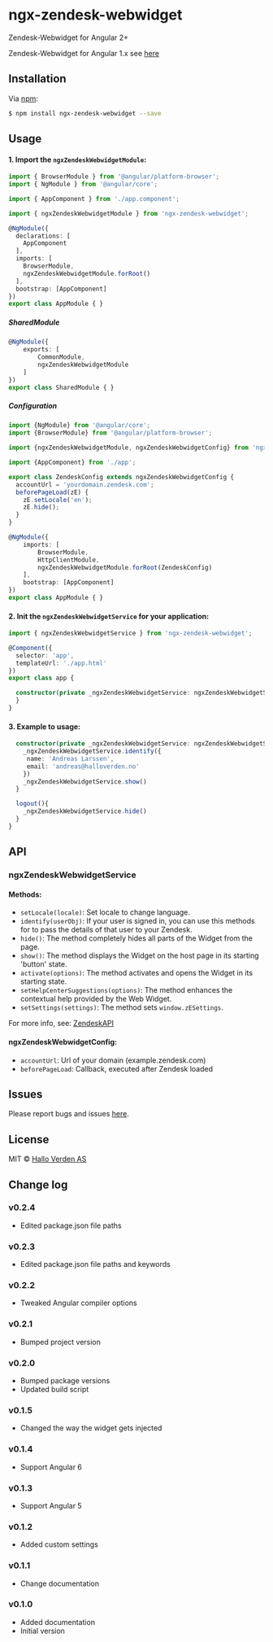 # ngx-zendesk-webwidget

Zendesk-Webwidget for Angular 2+

Zendesk-Webwidget for Angular 1.x see [here](https://github.com/CrossLead/angular-zendesk-widget)

## Installation

Via [npm](https://www.npmjs.com/package/@halloverden/ngx-zendesk-webwidget):

```bash
$ npm install ngx-zendesk-webwidget --save
```

## Usage

#### 1. Import the `ngxZendeskWebwidgetModule`:

```ts
import { BrowserModule } from '@angular/platform-browser';
import { NgModule } from '@angular/core';

import { AppComponent } from './app.component';

import { ngxZendeskWebwidgetModule } from 'ngx-zendesk-webwidget';

@NgModule({
  declarations: [
    AppComponent
  ],
  imports: [
    BrowserModule,
    ngxZendeskWebwidgetModule.forRoot()
  ],
  bootstrap: [AppComponent]
})
export class AppModule { }
```

##### SharedModule

```ts
@NgModule({
    exports: [
        CommonModule,
        ngxZendeskWebwidgetModule
    ]
})
export class SharedModule { }
```

##### Configuration

```ts
import {NgModule} from '@angular/core';
import {BrowserModule} from '@angular/platform-browser';

import {ngxZendeskWebwidgetModule, ngxZendeskWebwidgetConfig} from 'ngx-zendesk-webwidget';

import {AppComponent} from './app';

export class ZendeskConfig extends ngxZendeskWebwidgetConfig {
  accountUrl = 'yourdomain.zendesk.com';
  beforePageLoad(zE) {
    zE.setLocale('en');
    zE.hide();
  }
}

@NgModule({
    imports: [
        BrowserModule,
        HttpClientModule,
        ngxZendeskWebwidgetModule.forRoot(ZendeskConfig)
    ],
    bootstrap: [AppComponent]
})
export class AppModule { }
```

#### 2. Init the `ngxZendeskWebwidgetService` for your application:

```ts
import { ngxZendeskWebwidgetService } from 'ngx-zendesk-webwidget';

@Component({
  selector: 'app',
  templateUrl: './app.html'
})
export class app {

  constructor(private _ngxZendeskWebwidgetService: ngxZendeskWebwidgetService) {
  }
}
```

#### 3. Example to usage:

```ts
  constructor(private _ngxZendeskWebwidgetService: ngxZendeskWebwidgetService) {
    _ngxZendeskWebwidgetService.identify({
     name: 'Andreas Larssen',
     email: 'andreas@halloverden.no'
    })
    _ngxZendeskWebwidgetService.show()
  }

  logout(){
    _ngxZendeskWebwidgetService.hide()
  }
}
```
## API

### ngxZendeskWebwidgetService

#### Methods:

- `setLocale(locale)`: Set locale to change language.
- `identify(userObj)`: If your user is signed in, you can use this methods for to pass the details of that user to your Zendesk.
- `hide()`: The method completely hides all parts of the Widget from the page.
- `show()`: The method displays the Widget on the host page in its starting 'button' state.
- `activate(options)`: The method activates and opens the Widget in its starting state.
- `setHelpCenterSuggestions(options)`: The method enhances the contextual help provided by the Web Widget.
- `setSettings(settings)`: The method sets `window.zESettings`.

For more info, see: [ZendeskAPI](https://developer.zendesk.com/embeddables/docs/widget/api)

#### ngxZendeskWebwidgetConfig:

- `accountUrl`: Url of your domain (example.zendesk.com)
- `beforePageLoad`: Callback, executed after Zendesk loaded

## Issues

Please report bugs and issues [here](https://github.com/halloverden/ngx-zendesk-webwidget/issues).

## License

MIT © [Hallo Verden AS](https://github.com/halloverden)

## Change log

### v0.2.4

- Edited package.json file paths

### v0.2.3

- Edited package.json file paths and keywords

### v0.2.2

- Tweaked Angular compiler options

### v0.2.1

- Bumped project version

### v0.2.0

- Bumped package versions
- Updated build script

### v0.1.5

- Changed the way the widget gets injected

### v0.1.4

- Support Angular 6

### v0.1.3

- Support Angular 5

### v0.1.2

- Added custom settings

### v0.1.1

- Change documentation

### v0.1.0

- Added documentation
- Initial version
